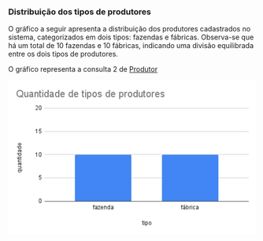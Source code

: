### Distribuição dos tipos de produtores

O gráfico a seguir apresenta a distribuição dos produtores cadastrados no sistema, categorizados em dois tipos: fazendas e fábricas. Observa-se que há um total de 10 fazendas e 10 fábricas, indicando uma divisão equilibrada entre os dois tipos de produtores.

O gráfico representa a consulta 2 de [Produtor](produtor.sql)

![Gráfico de distribuição dos tipos de produtores](../../../assets/gráficos/produtor-gráfico-1.png)
